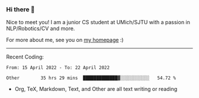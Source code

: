 ### Hi there 👋

Nice to meet you! I am a junior CS student at UMich/SJTU with a passion in NLP/Robotics/CV and more. 

For more about me, see you on [my homepage](https://jiayipan.me) :)

---

Recent Coding:
<!--START_SECTION:waka-->

```text
From: 15 April 2022 - To: 22 April 2022

Other        35 hrs 29 mins  █████████████▓░░░░░░░░░░░   54.72 %
```

<!--END_SECTION:waka-->
- Org, TeX, Markdown, Text, and Other are all text writing or reading
